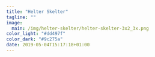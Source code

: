 ```yaml
---
title: "Helter Skelter"
tagline: ""
image:
  main: /img/helter-skelter/helter-skelter-3x2_3x.png
color_light: "#dd497f"
color_dark: "#9c275a"
date: 2019-05-04T15:17:18+01:00
---
```

